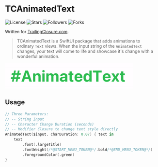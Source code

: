 # TCAnimatedText

![License](https://img.shields.io/github/license/jboullianne/TCAnimatedText)   ![Stars](https://img.shields.io/github/stars/jboullianne/TCAnimatedText?style=social)  ![Followers](https://img.shields.io/github/followers/jboullianne?style=social)  ![Forks](https://img.shields.io/github/forks/jboullianne/TCAnimatedText?style=social)

Written for [TrailingClosure.com](https://trailingclosure.com/).

> TCAnimatedText is a SwiftUI package that adds animations to ordinary  `Text` views. When the input string of the `AnimatedText` changes, your text will come to life and showcase it's change with a wonderful animation.

![Title](images/AnimatedText_Cover.gif?v=4&s=200)

## Usage

```swift
// Three Parameters:
// -- String Input
// -- Character Change Duration (seconds)
// -- Modifier Closure to change text style directly
AnimatedText($input, charDuration: 0.07) { text in
    text
        .font(.largeTitle)
        .fontWeight(/*@START_MENU_TOKEN@*/.bold/*@END_MENU_TOKEN@*/)
        .foregroundColor(.green)
}
```

